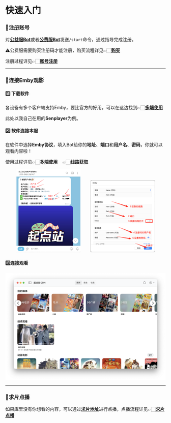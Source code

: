 # 快速入门

### 🙎注册账号

对[**公益服Bot**](https://t.me/tdck_emby_create_bot)或者[**公费服Bot**](https://t.me/StartTdckBot)发送`/start`命令，通过指导完成注册。

⚠️公费服需要购买注册码才能注册，购买流程详见👉🏻[**购买**](register.md#购买)

注册过程详见👉🏻[**账号注册**](register.md#账号注册)

---

### 🔗连接Emby观影

#### 1️⃣ 下载软件

各设备有多个客户端支持Emby，要比官方的好用，可以在这边找到👉🏻[**多端使用**](user_guide.md)

此处以我自己在用的**Senplayer**为例。

#### 2️⃣ 软件连接本服

在软件中选择**Emby协议**，填入Bot给你的**地址**、**端口**和**用户名**、**密码**，你就可以观看内容啦！

使用过程详见👉🏻[**多端使用**](user_guide.md)&nbsp;&nbsp;&nbsp;&nbsp;👉🏻[**线路获取**](register.md#线路获取)

<div align="center">
<img src="/public/assets/2_how_to_use/quick_start/fast1.png" alt="fast1" width="40%" height="40%" />&nbsp;&nbsp;&nbsp;&nbsp;&nbsp;&nbsp;&nbsp;&nbsp;<img src="/public/assets/2_how_to_use/quick_start/fast2.png" alt="fast2" width="40%" height="40%" />
</div>

#### 3️⃣连接观看

![fast3](/public/assets/2_how_to_use/quick_start/fast3.png)

---

### 🎦求片点播

如果库里没有你想看的内容，可以通过[**求片地址**](https://create.startednow.org/)进行点播，点播流程详见👉🏻[**求片点播**]()

